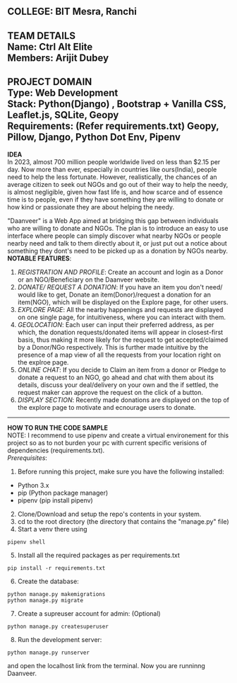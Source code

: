 **COLLEGE: BIT Mesra, Ranchi**  
---------------------  
**TEAM DETAILS**  
Name: Ctrl Alt Elite  
Members: Arijit Dubey  
---------------------  
**PROJECT DOMAIN**  
Type: Web Development  
Stack: Python(Django) , Bootstrap + Vanilla CSS, Leaflet.js, SQLite, Geopy  
Requirements: (Refer requirements.txt) Geopy, Pillow, Django, Python Dot Env, Pipenv  
---------------------  
**IDEA**  
In 2023, almost 700 million people worldwide lived on less than $2.15 per day.
Now more than ever, especially in countries like ours(India), people need to help the less fortunate.
However, realistically, the chances of an average citizen to seek out NGOs and go out of their way to help the needy,
is almost negligible, given how fast life is, and how scarce and of essence time is to people,
even if they have something they are willing to donate or how kind or passionate they are about helping the needy.  
  
"Daanveer" is a Web App aimed at bridging this gap between individuals who are willing to donate and NGOs.
The plan is to introduce an easy to use interface where people can simply discover what nearby NGOs or people nearby need
and talk to them directly about it, or just put out a notice about something they dont's need to be picked up as a donation by
NGOs nearby.  
**NOTABLE FEATURES**:  
1. _REGISTRATION AND PROFILE_: Create an account and login as a Donor or an NGO/Beneficiary on the Daanveer website.  
2. _DONATE/ REQUEST A DONATION_: If you have an item you don't need/ would like to get, Donate an item(Donor)/request a donation for an item(NGO), which will be displayed on the Explore page, for other users.  
3. _EXPLORE PAGE_: All the nearby happenings and requests are displayed on one single page, for intuitiveness, where you can interact with them.  
4. _GEOLOCATION_: Each user can input their preferred address, as per which, the donation requests/donated items will appear in closest-first basis, thus making it more likely for the request to get accepted/claimed by a Donor/NGo respectively. This is further made intuitive by the presence of a map view of all the requests from your location right on the explroe page.  
5. _ONLINE CHAT_: If you decide to Claim an item from a donor or Pledge to donate a request to an NGO, go ahead and chat with them about its details, discuss your deal/delivery on your own and the if settled, the request maker can approve the request on the click of a button.  
7. _DISPLAY SECTION_: Recently made donations are displayed on the top of the explore page to motivate and ecnourage users to donate.
------------------
**HOW TO RUN THE CODE SAMPLE**  
NOTE: I recommend to use pipenv and create a virtual environement for this project so as to not burden your pc with current specific verisions of dependencies (requirements.txt).  
_Prerequisites_:  
1. Before running this project, make sure you have the following installed:  
- Python 3.x  
- pip (Python package manager)  
- pipenv (pip install pipenv)  
2. Clone/Download and setup the repo's contents in your system.  
3. cd to the root directory (the directory that contains the "manage.py" file)  
4. Start a venv there using  
  ```
  pipenv shell
  ```
5. Install all the required packages as per requirements.txt
```
pip install -r requirements.txt
```
6. Create the database:  
```
python manage.py makemigrations
python manage.py migrate
```
7. Create a supreuser account for admin: (Optional)  
```
python manage.py createsuperuser
```
8. Run the development server:  
```
python manage.py runserver
```  
and open the localhost link from the terminal. Now you are runninng Daanveer.  
